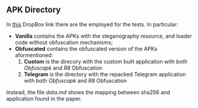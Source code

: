 ## APK Directory

In [this](https://www.dropbox.com/scl/fi/vdsr5y4ukkvo5a57ktdes/APKs.zip?rlkey=a29kcmiknvkl55qjqt55m9o4j&st=zabd18ot&dl=0) DropBox link there are the employed for the tests. In particular:

- **Vanilla** contains the APKs with the steganography resource, and loader code without obfuscation mechanisms;
- **Obfuscated** contains the obfuscated version of the APKs aformentioned:
    1. **Custom** is the direcory with the custom built application with both *Obfuscapk* and *R8* Obfuscation
    2. **Telegram** is the directory with the repacked Telegram application with both *Obfuscapk* and *R8* Obfuscation

Instead, the file *data.md* shows the mapping between sha256 and application found in the paper.
